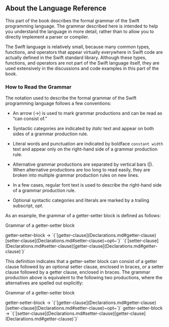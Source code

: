 About the Language Reference
----------------------------

This part of the book describes the formal grammar of the Swift programming language. The grammar described here is intended to help you understand the language in more detail, rather than to allow you to directly implement a parser or compiler.

The Swift language is relatively small, because many common types, functions, and operators that appear virtually everywhere in Swift code are actually defined in the Swift standard library. Although these types, functions, and operators are not part of the Swift language itself, they are used extensively in the discussions and code examples in this part of the book.

### How to Read the Grammar

The notation used to describe the formal grammar of the Swift programming language follows a few conventions:

-   An arrow (→) is used to mark grammar productions and can be read as “can consist of.”

-   Syntactic categories are indicated by *italic* text and appear on both sides of a grammar production rule.

-   Literal words and punctuation are indicated by boldface `constant width` text and appear only on the right-hand side of a grammar production rule.

-   Alternative grammar productions are separated by vertical bars (|). When alternative productions are too long to read easily, they are broken into multiple grammar production rules on new lines.

-   In a few cases, regular font text is used to describe the right-hand side of a grammar production rule.

-   Optional syntactic categories and literals are marked by a trailing subscript, *opt*.

As an example, the grammar of a getter-setter block is defined as follows:

Grammar of a getter-setter block

<span class="syntax-def-name">
getter-setter-block

<span class="arrow">
→
<span class="alternative">
`{`<span class="syntactic-cat">[getter-clause](Declarations.md#getter-clause)<span class="optional"><span class="syntactic-cat">[setter-clause](Declarations.md#setter-clause)~opt~`}`
<span class="alternative">
`{`<span class="syntactic-cat">[setter-clause](Declarations.md#setter-clause)<span class="syntactic-cat">[getter-clause](Declarations.md#getter-clause)`}`

This definition indicates that a getter-setter block can consist of a getter clause followed by an optional setter clause, enclosed in braces, *or* a setter clause followed by a getter clause, enclosed in braces. The grammar production above is equivalent to the following two productions, where the alternatives are spelled out explicitly:

Grammar of a getter-setter block

<span class="syntax-def-name">
getter-setter-block

<span class="arrow">
→
`{`<span class="syntactic-cat">[getter-clause](Declarations.md#getter-clause)<span class="optional"><span class="syntactic-cat">[setter-clause](Declarations.md#setter-clause)~opt~`}`

<span class="syntax-def-name">
getter-setter-block

<span class="arrow">
→
`{`<span class="syntactic-cat">[setter-clause](Declarations.md#setter-clause)<span class="syntactic-cat">[getter-clause](Declarations.md#getter-clause)`}`

